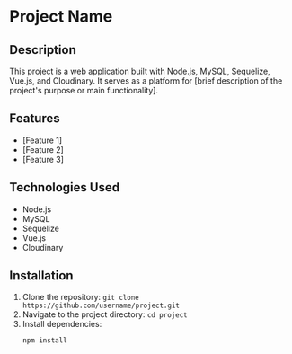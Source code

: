 # Project Name

## Description
This project is a web application built with Node.js, MySQL, Sequelize, Vue.js, and Cloudinary. It serves as a platform for [brief description of the project's purpose or main functionality].

## Features
- [Feature 1]
- [Feature 2]
- [Feature 3]

## Technologies Used
- Node.js
- MySQL
- Sequelize
- Vue.js
- Cloudinary

## Installation
1. Clone the repository: `git clone https://github.com/username/project.git`
2. Navigate to the project directory: `cd project`
3. Install dependencies:
   ```bash
   npm install
